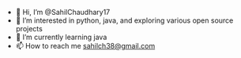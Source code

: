 - 👋 Hi, I’m @SahilChaudhary17
- 👀 I’m interested in python, java, and exploring various open source projects
- 🌱 I’m currently learning java
- 📫 How to reach me sahilch38@gmail.com

<!---
SahilChaudhary17/SahilChaudhary17 is a ✨ special ✨ repository because its `README.md` (this file) appears on your GitHub profile.
You can click the Preview link to take a look at your changes.
--->
